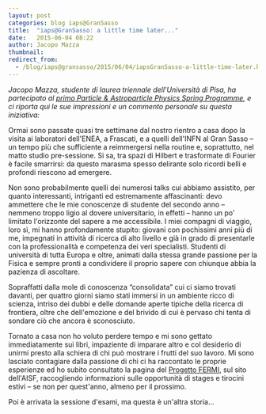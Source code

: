 ```yaml
---
layout: post
categories: blog iaps@GranSasso
title:  "iaps@GranSasso: a little time later..."
date:   2015-06-04 08:22
author: Jacopo Mazza
thumbnail: 
redirect_from:
  - /blog/iaps@gransasso/2015/06/04/iapsGranSasso-a-little-time-later.html
---
```


_Jacopo Mazza, studente di laurea triennale dell'Università di Pisa, ha partecipato al [primo Particle & Astroparticle Physics Spring Programme](http://www.ai-sf.it/joomla/it/60-iaps-gransasso2015), e ci riporta qui le sue impressioni e un commento personale su questa iniziativa:_

Ormai sono passate quasi tre settimane dal nostro rientro a casa dopo la visita ai laboratori dell'ENEA, a Frascati, e a quelli dell'INFN al Gran Sasso – un tempo più che sufficiente a reimmergersi nella routine e, soprattutto, nel matto studio pre-sessione. Si sa, tra spazi di Hilbert e trasformate di Fourier è facile smarrirsi: da questo marasma spesso delirante solo ricordi belli e profondi riescono ad emergere.

 Non sono probabilmente quelli dei numerosi talks cui abbiamo assistito, per quanto interessanti, intriganti ed estremamente affascinanti: devo ammettere che le mie conoscenze di studente del secondo anno – nemmeno troppo ligio al dovere universitario, in effetti – hanno un po' limitato l'orizzonte del sapere a me accessibile. I miei compagni di viaggio, loro sì, mi hanno profondamente stupito: giovani con pochissimi anni più di me, impegnati in attività di ricerca di alto livello e già in grado di presentarle con la professionalità e competenza dei veri specialisti. Studenti di università di tutta Europa e oltre, animati dalla stessa grande passione per la Fisica e sempre pronti a condividere il proprio sapere con chiunque abbia la pazienza di ascoltare.

Sopraffatti dalla mole di conoscenza “consolidata” cui ci siamo trovati davanti, per quattro giorni siamo stati immersi in un ambiente ricco di scienza, intriso dei dubbi e delle domande aperte tipiche della ricerca di frontiera, oltre che dell'emozione e del brivido di cui è pervaso chi tenta di sondare ciò che ancora è sconosciuto.

Tornato a casa non ho voluto perdere tempo e mi sono gettato immediatamente sui libri, impaziente di imparare altro e col desiderio di unirmi presto alla schiera di chi può mostrare i frutti del suo lavoro. Mi sono lasciato contagiare dalla passione di chi ci ha raccontato le proprie esperienze ed ho subito consultato la pagina del [Progetto FERMI](/fermi/), sul sito dell'AISF, raccogliendo informazioni sulle opportunità di stages e tirocini estivi – se non per quest'anno, almeno per il prossimo.

Poi è arrivata la sessione d'esami, ma questa è un'altra storia...
